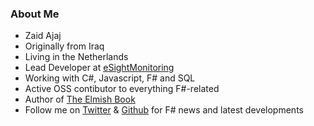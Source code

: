 ### About Me

- Zaid Ajaj
- Originally from Iraq
- Living in the Netherlands
- Lead Developer at [eSightMonitoring](https://esightmonitoring.nl)
- Working with C#, Javascript, F# and SQL
- Active OSS contibutor to everything F#-related
- Author of [The Elmish Book](https://github.com/Zaid-Ajaj/the-elmish-book)
- Follow me on [Twitter](https://twitter.com/zaid_ajaj) & [Github](https://github.com/Zaid-Ajaj) for F# news and latest developments